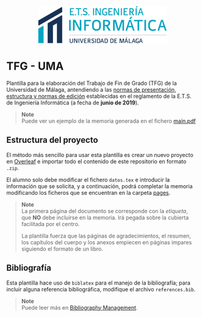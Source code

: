 <div align="center">
  <br/>
  <img src="images/Logos/etsii.png" height=100 alt="Logo ETSII"/>
  <br/>
</div>

# TFG - UMA

Plantilla para la elaboración del Trabajo de Fin de Grado (TFG) de la Universidad de Málaga, antendiendo a las [normas de presentación, estructura y normas de edición](https://www.uma.es/etsi-informatica/info/72589/tfg-memoria-y-defensa/) establecidas en el reglamento de la E.T.S. de Ingeniería Informática (a fecha de **junio de 2019**).

> **Note**  
> Puede ver un ejemplo de la memoria generada en el fichero [main.pdf](main.pdf)

## Estructura del proyecto

El método más sencillo para usar esta plantilla es crear un nuevo proyecto en [Overleaf](https://www.overleaf.com) e importar todo el contenido de este repositorio en formato `.zip`.

El alumno solo debe modificar el fichero `datos.tex` e introducir la información que se solicita, y a continuación, podrá completar la memoria modificando los ficheros que se encuentran en la carpeta [pages](pages).

> **Note**  
> La primera página del documento se corresponde con la *etiqueta*, que **NO** debe incluirse en la memoria. Irá pegada sobre la cubierta facilitada por el centro.
> 
> La plantilla fuerza que las páginas de agradecimientos, el resumen, los capítulos del cuerpo y los anexos empiecen en páginas impares siguiendo el formato de un libro.

## Bibliografía

Esta plantilla hace uso de `biblatex` para el manejo de la bibliografía; para incluir alguna referencia bibliográfica, modifique el archivo `references.bib`.

> **Note**  
> Puede leer más en [Bibliography Management](https://en.wikibooks.org/wiki/LaTeX/Bibliography_Management#biblatex).
